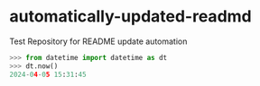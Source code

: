 # automatically-updated-readmd
Test Repository for README update automation

```python
>>> from datetime import datetime as dt
>>> dt.now()
2024-04-05 15:31:45
```

